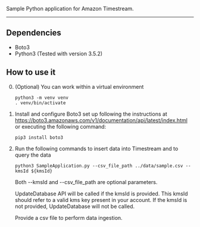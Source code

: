 Sample Python application for Amazon Timestream.

----

## Dependencies
- Boto3
- Python3 (Tested with version 3.5.2)

## How to use it

0. (Optional) You can work within a virtual environment
    ```
    python3 -m venv venv
    . venv/bin/activate
    ```

1. Install and configure Boto3 set up following the instructions at https://boto3.amazonaws.com/v1/documentation/api/latest/index.html or executing the following command:
	```
	pip3 install boto3
	```

1. Run the following commands to insert data into Timestream and to query the data
    ```
    python3 SampleApplication.py --csv_file_path ../data/sample.csv --kmsId ${kmsId}
    ```

    Both --kmsId and --csv_file_path are optional parameters.
	
    UpdateDatabase API will be called if the kmsId is provided. This kmsId should refer to a valid kms key present in your account. If the kmsId is not provided, UpdateDatabase will not be called.
	
    Provide a csv file to perform data ingestion.
